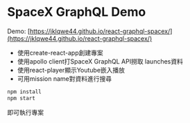 # SpaceX GraphQL Demo
Demo: [https://jklqwe44.github.io/react-graphql-spacex/](https://jklqwe44.github.io/react-graphql-spacex/)

- 使用create-react-app創建專案
- 使用apollo client打SpaceX GraphQL API撈取 launches資料
- 使用react-player顯示Youtube嵌入播放
- 可用mission name對資料進行搜尋


```bash
npm install
npm start
```
即可執行專案
